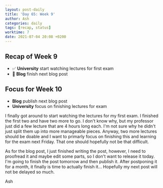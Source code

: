 ```yaml
---
layout: post-daily
title: 'Day 65: Week 9'
author: Ash
categories: daily
tags: [recap, status]
worktime: 7
date: 2021-07-04 20:08 +0200
---
```

## Recap of Week 9

- ✅ **University** start watching lectures for first exam
- 🔶 **Blog** finish next blog post

## Focus for Week 10

- **Blog** publish next blog post
- **University** focus on finishing lectures for exam

I finally got around to start watching the lectures for my first exam. I finished the first two and have two more to go. I don't know why, but my professor just did a few lecture that are 4 hours long each. I'm not sure why he didn't just split them up into more manageable pieces. Anyway, two more lectures should be doable and I want to primarly focus on finishing this and learning for the exam next Friday. That one should hopefully not be that difficult.

As for the blog post, I just finished writing the post, however, I need to proofread it and maybe edit some parts, so I don't want to release it today. I'm going to finish the post tomorrow and then publish it. After postponing it for a month, it finally is time to actually finish it... Hopefully my next post will not be delayed so much.

Ash
